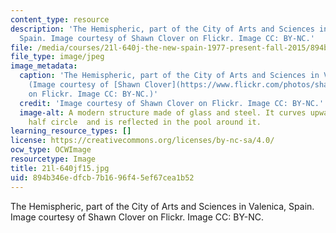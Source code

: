 ```yaml
---
content_type: resource
description: 'The Hemispheric, part of the City of Arts and Sciences in Valenica,
  Spain. Image courtesy of Shawn Clover on Flickr. Image CC: BY-NC.'
file: /media/courses/21l-640j-the-new-spain-1977-present-fall-2015/894b346edfcb7b1696f45ef67cea1b52_21l-640jf15.jpg
file_type: image/jpeg
image_metadata:
  caption: 'The Hemispheric, part of the City of Arts and Sciences in Valenica, Spain.
    (Image courtesy of [Shawn Clover](https://www.flickr.com/photos/shawnclover/15269822642/sizes/l)
    on Flickr. Image CC: BY-NC.)'
  credit: 'Image courtesy of Shawn Clover on Flickr. Image CC: BY-NC.'
  image-alt: A modern structure made of glass and steel. It curves upwards into a
    half circle  and is reflected in the pool around it.
learning_resource_types: []
license: https://creativecommons.org/licenses/by-nc-sa/4.0/
ocw_type: OCWImage
resourcetype: Image
title: 21l-640jf15.jpg
uid: 894b346e-dfcb-7b16-96f4-5ef67cea1b52
---
```

The Hemispheric, part of the City of Arts and Sciences in Valenica, Spain. Image courtesy of Shawn Clover on Flickr. Image CC: BY-NC.